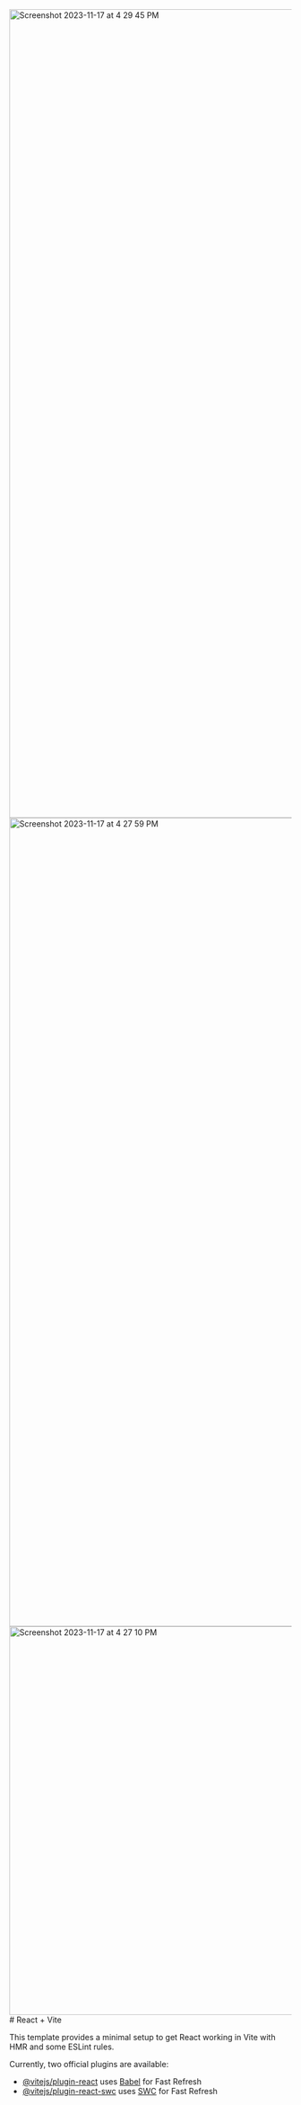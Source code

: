 <img width="1440" alt="Screenshot 2023-11-17 at 4 29 45 PM" src="https://github.com/rajeev35/dhunjam/assets/92223076/bd54b39d-b296-4838-9a81-568e556f0db8">
<img width="1440" alt="Screenshot 2023-11-17 at 4 27 59 PM" src="https://github.com/rajeev35/dhunjam/assets/92223076/9ce61e44-d3e2-4c59-94e2-a6353769b26b">
<img width="692" alt="Screenshot 2023-11-17 at 4 27 10 PM" src="https://github.com/rajeev35/dhunjam/assets/92223076/3e45ac9b-447b-4f3e-815e-9f94faa145d5">
# React + Vite

This template provides a minimal setup to get React working in Vite with HMR and some ESLint rules.

Currently, two official plugins are available:

- [@vitejs/plugin-react](https://github.com/vitejs/vite-plugin-react/blob/main/packages/plugin-react/README.md) uses [Babel](https://babeljs.io/) for Fast Refresh
- [@vitejs/plugin-react-swc](https://github.com/vitejs/vite-plugin-react-swc) uses [SWC](https://swc.rs/) for Fast Refresh

